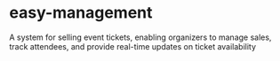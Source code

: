 # easy-management
A system for selling event tickets, enabling organizers to manage sales, track attendees, and provide real-time updates on ticket availability
